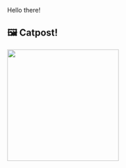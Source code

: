 Hello there!



## 🖼️ Catpost!

<sub>
    <img src="https://cdn2.thecatapi.com/images/JKNjNzttA.jpg" height="256">
</sub>

